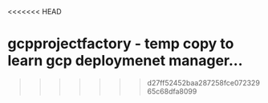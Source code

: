 <<<<<<< HEAD
# gcpprojectfactory - temp copy to learn gcp deploymenet manager... 
>>>>>>> d27ff52452baa287258fce07232965c68dfa8099
